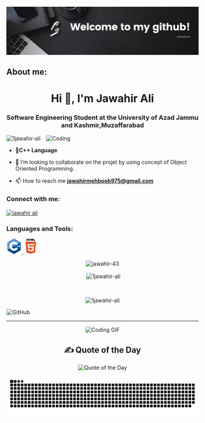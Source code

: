 ![MasterHead](https://raw.githubusercontent.com/sophearyrin-dev/sophearyrin-dev/main/images/banner-phearygithub.png)

## About me: 
 <h1 align="center">Hi 👋, I'm Jawahir Ali</h1>
<h3 align="center">Software Engineering Student  at the University of Azad Jammu and Kashmir,Muzaffarabad </h3>
<img align="right" alt="Coding"                         width="400"src="https://camo.githubusercontent.com/88adc7c88c9d3dba7479020846ed35d13410e3707c7f149e1c6140cc6beaef9a/68747470733a2f2f70687973696373677572756b756c2e66696c65732e776f726470726573732e636f6d2f323031392f30322f6368617261637465722d312e676966">
<p align="left"> <img src="https://komarev.com/ghpvc/?username=1jawahir-ali&label=Profile%20views&color=0e75b6&style=flat" alt="1jawahir-ali" /> </p>


- 🌱**C++ Language**

- 👯 I’m looking to collaborate on the projet by using concept of Object Oriented Programming.


- 📫 How to reach me **jawahirmehboob975@gmail.com**

<h3 align="left">Connect with me:</h3>
<p align="left">
<a href="https://linkedin.com/in/jawahir ali" target="blank"><img align="center" src="https://raw.githubusercontent.com/rahuldkjain/github-profile-readme-generator/master/src/images/icons/Social/linked-in-alt.svg" alt="jawahir ali" height="30" width="40" /></a>
</p>

<h3 align="left">Languages and Tools:</h3>
<p align="left"> <a href="https://www.w3schools.com/cpp/" target="_blank" rel="noreferrer"> <img src="https://raw.githubusercontent.com/devicons/devicon/master/icons/cplusplus/cplusplus-original.svg" alt="cplusplus" width="40" height="40"/> </a> <a href="https://www.w3.org/html/" target="_blank" rel="noreferrer"> <img src="https://raw.githubusercontent.com/devicons/devicon/master/icons/html5/html5-original-wordmark.svg" alt="html5" width="40" height="40"/> </a> </p>

<p align="center">
  <img src="https://github-readme-stats.vercel.app/api/top-langs?username=1jawahir-ali&show_icons=true&locale=en&layout=compact" alt="jawahir-43" />
</p>
<p align="center">&nbsp;<img align="center" src="https://github-readme-stats.vercel.app/api?username=1jawahir-ali&show_icons=true&locale=en" alt="1jawahir-ali" /></p>
<br>
<p align="center"><img align="center" src="https://github-readme-streak-stats.herokuapp.com/?user=1jawahir-ali&" alt="1jawahir-ali" /></p>
    <img src="https://raw.githubusercontent.com/danielcranney/readme-generator/main/public/icons/socials/github-dark.svg" alt="GitHub" height="30" width="40" />
  </a>
</div>

---

<div align="center">
  <img src="https://media.giphy.com/media/WUlplcMpOCEmTGBtBW/giphy.gif" width="50" alt="Coding GIF">
<!---  <p><em>Let’s create impactful solutions together!</em></p>-->
</di>

 ## ✍ Quote of the Day

<p align="center">
  <img src="https://quotes-github-readme.vercel.app/api?type=horizontal&theme=white" alt="Quote of the Day" />
</p>
<picture>
  <source
    media="(prefers-color-scheme: dark)"
    srcset="https://raw.githubusercontent.com/platane/snk/output/github-contribution-grid-snake-dark.svg"
  />
 
  <source
    media="(prefers-color-scheme: light)"
    srcset="https://raw.githubusercontent.com/platane/snk/output/github-contribution-grid-snake.svg"
  />
  <img
    alt="github contribution grid snake animation"
    src="https://raw.githubusercontent.com/platane/snk/output/github-contribution-grid-snake.svg"
  />
</picture>

